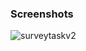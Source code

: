 ### Screenshots

![surveytaskv2](https://github.com/HuseynGPT/WinForm-Survey-Task-V2/assets/131697602/ebf0d61b-4347-4e47-8494-6d73f7cf86fc)
